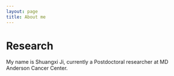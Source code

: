 ```yaml
---
layout: page
title: About me
---
```


# Research

My name is Shuangxi Ji, currently a Postdoctoral researcher at MD Anderson Cancer Center.

